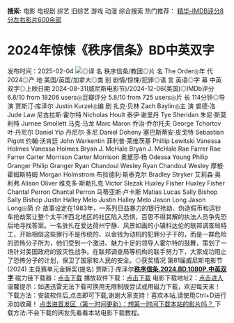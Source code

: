 **搜索:** 电影 电视剧 综艺 旧综艺 游戏 动漫 综合搜索 热门推荐： [精华-IMDB评分8分左右影片600余部](https://www.dytt8.com/html/gndy/jddy/20160320/50510.html)
# 2024年惊悚《秩序信条》BD中英双字
发布时间：2025-02-04 
![](https://img9.doubanio.com/view/photo/l_ratio_poster/public/p2914074826.jpg)◎译 名 秩序信条/教团◎片 名 The Order◎年 代 2024◎产 地 美国/英国/加拿大◎类 别 剧情/惊悚/犯罪◎语 言 英语◎字 幕 中英双字◎上映日期 2024-08-31(威尼斯电影节)/2024-12-06(美国)◎IMDb评分 6.8/10 from 18206 users◎豆瓣评分 5.8/10 from 725 users◎片 长 114分钟◎导 演 贾斯汀·库泽尔 Justin Kurzel◎编 剧 扎克·贝林 Zach Baylin◎主 演 裘德·洛 Jude Law 尼古拉斯·霍尔特 Nicholas Hoult 泰伊·谢里丹 Tye Sheridan 朱尼·斯莫利特 Jurnee Smollett 马克·马龙 Marc Maron 乔治·乔尔托夫 George Tchortov 叶·丹尼尔 Daniel Yip 丹尼尔·多尼 Daniel Doheny 塞巴斯蒂安·皮戈特 Sebastian Pigott 约翰·沃肯廷 John Warkentin 菲利普·莱维茨基 Phillip Lewitski Vanessa Holmes Vanessa Holmes Bryan J. McHale Bryan J. McHale Rae Farrer Rae Farrer Carter Morrison Carter Morrison 奥黛莎·杨 Odessa Young Philip Granger Philip Granger Ryan Chandoul Wesley Ryan Chandoul Wesley 摩根·霍姆斯特姆 Morgan Holmstrom 布拉德利·斯泰克尔 Bradley Stryker 艾莉森·奥利弗 Alison Oliver 维克多·斯勒扎克 Victor Slezak Huxley Fisher Huxley Fisher Chantal Perron Chantal Perron 马蒂亚斯·卢卡斯 Matias Lucas Sally Bishop Sally Bishop Justin Halley Melo Justin Halley Melo Jason Long Jason Long◎简 介 故事设定在1983年，一系列日益暴力的银行抢劫、伪造假币和运钞车抢劫案让整个太平洋西北地区的社区陷入恐惧，百思不得其解的执法人员争先恐后地寻找答案。一名驻扎在爱达荷州宁静、风景如画的小镇科达伦的联邦调查局特工，开始相信这些罪行不是传统的、以金钱为动机的犯罪分子干的，而是一群危险的恐怖分子所为，他们受到一个激进、魅力十足的领导人霍尔特的鼓舞，策划了一场针对美国政府的毁灭性战争。在联邦调查局等机构的联手努力下，大家成功阻止了恐怖分子的计划，保卫了国家和人民的安全。◎获奖情况 第81届威尼斯电影节 (2024) 主竞赛单元金狮奖(提名) 贾斯汀·库泽尔[**秩序信条.2024.BD.1080P.中英双字**](magnet:?xt=urn:btih:bdb20e51e9b9d8f381923a5e9a978e5af39638b1&dn=%e9%98%b3%e5%85%89%e7%94%b5%e5%bd%b1dygod.org.%e7%a7%a9%e5%ba%8f%e4%bf%a1%e6%9d%a1.2024.BD.1080P.%e4%b8%ad%e8%8b%b1%e5%8f%8c%e5%ad%97.mkv&tr=udp%3a%2f%2ftracker.opentrackr.org%3a1337%2fannounce&tr=udp%3a%2f%2fexodus.desync.com%3a6969%2fannounce) 磁力链下载器：[点击下载](https://dygod.org/js/bt.htm "qBittorrent") 播放软件下载：[点击下载](https://dygod.org/js/player.htm "PotPlayer") 电影下载地址2：[点击进入](https://dygod.org/ "阳光电影") 温馨提示：如遇迅雷无法下载可换用无限制版尝试或用磁力下载，欢迎每天来！  下载方法：安装软件后,点击即可下载,谢谢大家支持！喜欢本站,请使用Ctrl+D进行添加收藏！ [点击进首发区（第一时间更新）：想第一时间下载本站的影片吗？ ](https://www.ygdy8.net/)下载方法:不会下载的网友先看看本站电影下载教程。
